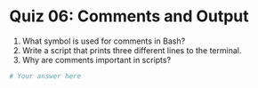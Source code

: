 # Quiz 06: Comments and Output

1. What symbol is used for comments in Bash?
2. Write a script that prints three different lines to the terminal.
3. Why are comments important in scripts?

```bash
# Your answer here
```
